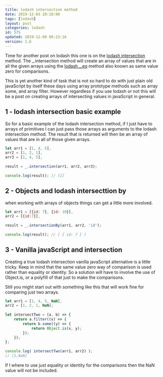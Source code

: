 ```yaml
---
title: lodash intersection method
date: 2019-12-03 20:10:00
tags: [lodash]
layout: post
categories: lodash
id: 575
updated: 2019-12-09 09:23:16
version: 1.6
---
```


Time for another post on lodash this one is on the [lodash intersection](https://lodash.com/docs/4.17.15#intersection) method. The \_.intersection method will create an array of values that are in all the given arrays using the [lodash \_.eq](/2019/12/04/lodash_eq) method also known as same value zero for comparisons.

This is yet another kind of task that is not so hard to do with just plain old javaScript by itself these days using array prototype methods such as array some, and array filter. However regardless if you use lodash or not this will be a post on creating arrays of intersecting values in javaScript in general.

<!-- more -->

## 1 - lodash intersection basic example

So for a basic example of the lodash intersection method, if I just have to arrays of primitives I can just pass those arrays as arguments to the lodash intersection method. The result that is returned will then be an array of values that are in all of those given arrays.

```js
let arr1 = [1, 4, 5],
arr2 = [1, 2, 1],
arr3 = [1, 4, 5],
 
result = _.intersection(arr1, arr2, arr3);
 
console.log(result); // [1]
```

## 2 - Objects and lodash intersecttion by

when working with arrays of objects things can get a little more involved.

```js
let arr1 = [{id: 7}, {id: 10}],
arr2 = [{id:7}],
 
result = _.intersectionBy(arr1, arr2, 'id');
 
console.log(result); // [ { id: 7 } ]
```

## 3 - Vanilla javaScript and intersection

Creating a true lodash intersection vanilla javaScript alternative is a little tricky. Keep in mind that the same value zero way of comparison is used rather than equality or identity. So a solution will have to involve the use of Object.is, or a polyfill of that just to make the comparisons.

Still you might start out with something like this that will work fine for comparing just two arrays.

```js
let arr1 = [1, 4, 5, NaN],
arr2 = [1, 2, 1, NaN];
 
let intersectTwo = (a, b) => {
    return a.filter((x) => {
        return b.some((y) => {
            return Object.is(x, y);
        });
    });
};
 
console.log( intersectTwo(arr1, arr2) );
// [1,NaN]
```

If I where to use just equality or identity for the comparisons then the NaN value will not be included.